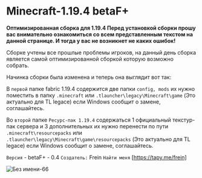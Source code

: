 # Minecraft-1.19.4 betaF+
**Оптимизированная сборка для 1.19.4 
Перед установкой сборки прошу вас внимательно ознакомиться со всем представленным текстом на данной странице. И тогда у вас не возникнет не каких ошибок!**


Сборке учтены все прошлые проблемы игроков, на данный день сборка является самой оптимизированной сборкой которую возможно собрать.

Начинка сборки была изменена  и теперь она выглядит вот так: 

В `первой` папке fabric 1.19.4 содержится две папки `config, mods` их нужно поместить в папку `.minecraft` или `.tlauncher\legacy\Minecraft\game` (Это актуально для TL legace) если Windows сообщит о замене, соглашайтесь. 

Во `второй` папке `Ресурс-пак 1.19.4` содержаться 1 официальный текстур-пак сервера и 3 дополнительных их  нужно перенести по пути `.minecraft\resourcepacks` или `.tlauncher\legacy\Minecraft\game\resourcepacks` (Это актуально для TL legace) если Windows сообщит о замене, соглашайтесь.

 `Версия` - betaF+ - 0.4 
 `Создатель:` Frein
 `Найти меня` [https://tapy.me/frein]  

![Без имени-66](https://user-images.githubusercontent.com/129336995/230961164-a570fa94-4ea7-459c-92d8-731e6833724c.png)



